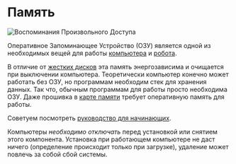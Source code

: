 # Память
![Воспоминания Произвольного Доступа](item:oc2r:memory_large)

Оперативное Запоминающее Устройство (ОЗУ) является одной из необходимых вещей для работы [компьютера](../block/computer.md) и [робота](robot.md).

В отличие от [жестких дисков](hard_drive.md) эта память энергозависима и очищается при выключении компьютера. Теоретически компьютер конечно может работать без ОЗУ, но программам необходим стек для хранения данных. Так что, обычным программам для работы просто необходима ОЗУ. Даже прошивка в [карте памяти](flash_memory.md) требует оперативную память для работы.

Советуем посмотреть [руководство для начинающих](../getting_started.md).

Компьютеры *необходимо отключать* перед установкой или снятием этого компонента. Установка при работающем компьютере не даст ничего (определение происходит только при загрузке), удаление может повлечь за собой сбой системы.
